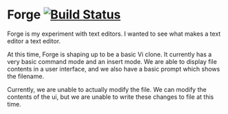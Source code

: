 # Forge [![Build Status](https://travis-ci.org/nokaa/forge.svg?branch=master)](https://travis-ci.org/nokaa/forge)
Forge is my experiment with text editors. I wanted to see what makes a text editor a text editor.

At this time, Forge is shaping up to be a basic Vi clone. It currently has a very basic command mode and an insert mode.
We are able to display file contents in a user interface, and we also have a basic prompt which shows the filename.

Currently, we are unable to actually modify the file. We can modify the contents of the ui, but we are unable to
write these changes to file at this time.
